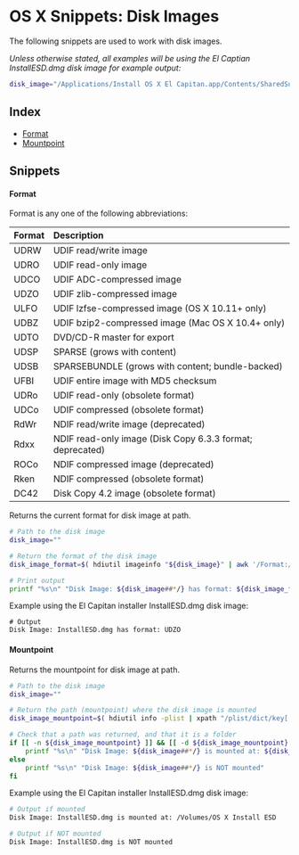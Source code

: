 # OS X Snippets: Disk Images 

The following snippets are used to work with disk images.

_Unless otherwise stated, all examples will be using the El Captian InstallESD.dmg disk image for example output:_

```bash
disk_image="/Applications/Install OS X El Capitan.app/Contents/SharedSupport/InstallESD.dmg"
```

## Index

* [Format](https://github.com/erikberglund/Scripts/blob/master/snippets/osx_diskimages.md#format)
* [Mountpoint](https://github.com/erikberglund/Scripts/blob/master/snippets/osx_diskimages.md#mountpoint)

## Snippets

#### Format

Format is any one of the following abbreviations:

| Format | Description           |
|:-------|:----------------------|
| UDRW   | UDIF read/write image |
| UDRO   | UDIF read-only image |
| UDCO   | UDIF ADC-compressed image |
| UDZO   | UDIF zlib-compressed image |
| ULFO   | UDIF lzfse-compressed image (OS X 10.11+ only) |
| UDBZ   | UDIF bzip2-compressed image (Mac OS X 10.4+ only) |
| UDTO   | DVD/CD-R master for export |
| UDSP   | SPARSE (grows with content) |
| UDSB   | SPARSEBUNDLE (grows with content; bundle-backed) |
| UFBI   | UDIF entire image with MD5 checksum |
| UDRo   | UDIF read-only (obsolete format) |
| UDCo   | UDIF compressed (obsolete format) |
| RdWr   | NDIF read/write image (deprecated) |
| Rdxx   | NDIF read-only image (Disk Copy 6.3.3 format; deprecated) |
| ROCo   | NDIF compressed image (deprecated) |
| Rken   | NDIF compressed (obsolete format) |
| DC42   | Disk Copy 4.2 image (obsolete format) |

Returns the current format for disk image at path.

```bash
# Path to the disk image
disk_image=""

# Return the format of the disk image
disk_image_format=$( hdiutil imageinfo "${disk_image}" | awk '/Format:/ { print $NF }' )

# Print output
printf "%s\n" "Disk Image: ${disk_image##*/} has format: ${disk_image_format}"
```

Example using the El Capitan installer InstallESD.dmg disk image:

```
# Output
Disk Image: InstallESD.dmg has format: UDZO
```

#### Mountpoint

Returns the mountpoint for disk image at path.

```bash
# Path to the disk image
disk_image=""

# Return the path (mountpoint) where the disk image is mounted
disk_image_mountpoint=$( hdiutil info -plist | xpath "/plist/dict/key[.='images']/following-sibling::array/dict/key[.='image-path']/following-sibling::string[1][contains(., \"${disk_image}\")]/../key[.='system-entities']/following-sibling::array/dict/key[.='mount-point']/following-sibling::string/text()" 2>/dev/null )

# Check that a path was returned, and that it is a folder
if [[ -n ${disk_image_mountpoint} ]] && [[ -d ${disk_image_mountpoint} ]]; then
    printf "%s\n" "Disk Image: ${disk_image##*/} is mounted at: ${disk_image_mountpoint}"
else
    printf "%s\n" "Disk Image: ${disk_image##*/} is NOT mounted"
fi
```

Example using the El Capitan installer InstallESD.dmg disk image:

```bash
# Output if mounted
Disk Image: InstallESD.dmg is mounted at: /Volumes/OS X Install ESD

# Output if NOT mounted
Disk Image: InstallESD.dmg is NOT mounted
```
